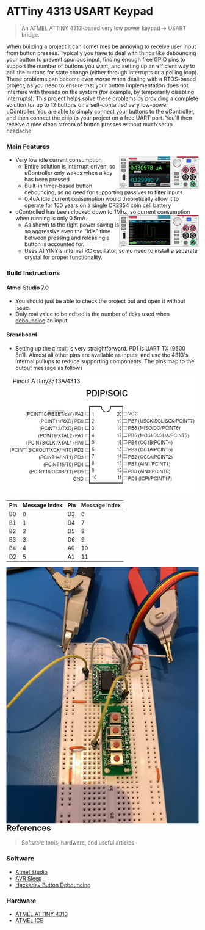 


# ATTiny 4313 USART Keypad



> An ATMEL ATTINY 4313-based very low power keypad -> USART bridge. 

When building a project it can sometimes be annoying to receive user input from button presses. Typically you have to deal with things like debouncing your button to prevent spurious input, finding enough free GPIO pins to support the number of buttons you want, and setting up an efficient way to poll the buttons for state change (either through interrupts or a polling loop). These problems can become even worse when dealing with a RTOS-based project, as you need to ensure that your button implementation does not interfere with threads on the system (for example, by temporarily disabling interrupts). This project helps solve these problems by providing a complete solution for up to 12 buttons on a self-contained very low-power uController. You are able to simply connect your buttons to the uController, and then connect the chip to your project on a free UART port. You'll then receive a nice clean stream of button presses  without much setup headache!


### Main Features ###
- Very low idle current consumption <img src="https://raw.githubusercontent.com/dretay/tiny_uart_keypad_controller/master/pics/idle.png" align="right" width="208">
  - Entire solution is interrupt driven, so uController only wakes when a key has been pressed 
  - Built-in timer-based button debouncing, so no need for supporting passives to filter inputs
  - 0.4uA idle current consumption would theoretically allow it to operate for 160 years on a single CR2354 coin cell battery
- uControlled has been clocked down to 1Mhz, so current consumption when running is only 0.5mA.  <img src="https://raw.githubusercontent.com/dretay/tiny_uart_keypad_controller/master/pics/button_press.png" align="right" width="208">
  - As shown to the right power saving is so aggressive even the "idle" time between pressing and releasing a button is accounted for. 
  - Uses ATYINY's internal RC oscillator, so no need to install a separate crystal for proper functionality. 

### Build Instructions ###
#### Atmel Studio 7.0
 -  You should just be able to check the project out and open it without issue. 
 - Only real value to be edited is the number of ticks used when [debouncing]([https://github.com/dretay/tiny_uart_keypad_controller/blob/master/tiny_usart_keypad_controller/main.c#L22] (https://github.com/dretay/tiny_uart_keypad_controller/blob/master/tiny_usart_keypad_controller/main.c#L22)) an input.
#### Breadboard
 - Setting up the circuit is very straightforward. PD1 is UART TX (9600 8n1). Almost all other pins are available as inputs, and use the 4313's internal pullups to reduce supporting components. The pins map to the output message as follows 
 <img src="https://raw.githubusercontent.com/dretay/tiny_uart_keypad_controller/master/pics/attiny2313a_4313a.png"  height="308">

 | Pin| Message Index | Pin |Message Index
 | -- | -- | -- | -- |
 | B0| 0|D3 | 6|
 | B1| 1|D4 | 7|
 | B2 | 2|D5 | 8|
 | B3 | 3|D6 | 9|
 | B4 | 4|A0 | 10 |
 | D2 | 5|A1 | 11 |
 <img src="https://raw.githubusercontent.com/dretay/tiny_uart_keypad_controller/master/pics/IMG_5061.jpg" align="right">
 
## References
> Software tools, hardware, and useful articles

### Software ###
- [Atmel Studio](https://www.microchip.com/mplab/avr-support/atmel-studio-7)
- [AVR Sleep](http://www.nongnu.org/avr-libc/user-manual/group__avr__sleep.html)
- [Hackaday Button Debouncing](https://hackaday.com/2010/11/09/debounce-code-one-post-to-rule-them-all/) 

### Hardware ###
- [ATMEL ATTINY 4313](https://www.microchip.com/wwwproducts/en/ATtiny4313)
- [ATMEL ICE](https://www.microchip.com/DevelopmentTools/ProductDetails/ATATMEL-ICE)
